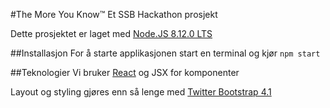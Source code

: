#The More You Know™
Et SSB Hackathon prosjekt

Dette prosjektet er laget med [Node.JS 8.12.0 LTS](https://nodejs.org/en/)

##Installasjon
For å starte applikasjonen start en terminal og kjør `npm start`

##Teknologier
Vi bruker [React](https://reactjs.org) og JSX for komponenter

Layout og styling gjøres enn så lenge med [Twitter Bootstrap 4.1](https://getbootstrap.com/docs/4.1/)